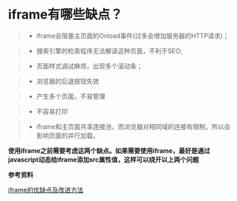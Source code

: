 # iframe有哪些缺点？

> - iframe会阻塞主页面的Onload事件(过多会增加服务器的HTTP请求)；

> - 搜索引擎的检索程序无法解读这种页面，不利于SEO;

> - 页面样式调试麻烦，出现多个滚动条；

> - 浏览器的后退按钮失效

> - 产生多个页面，不易管理

> - 不容易打印

> - iframe和主页面共享连接池，而浏览器对相同域的连接有限制，所以会影响页面的并行加载。

**使用iframe之前需要考虑这两个缺点。如果需要使用iframe，最好是通过javascript动态给iframe添加src属性值，这样可以绕开以上两个问题**

**参考资料**

  [iframe的优缺点及改进方法](http://blog.csdn.net/katara1109/article/details/49073663)